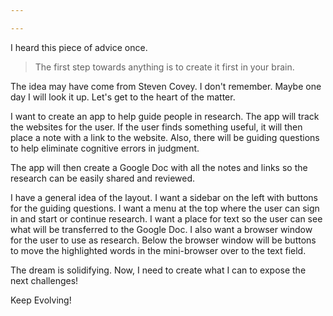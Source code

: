 ```yaml
---

---
```

I heard this piece of advice once.

>The first step towards anything is to create it first in your brain.  

The idea may have come from Steven Covey.  I don't remember.  Maybe one day I will look it up.  Let's get to the heart of the matter.

I want to create an app to help guide people in research.  The app will track the websites for the user.  If the user finds something useful, it will then place a note with a link to the website.  Also, there will be guiding questions to help eliminate cognitive errors in judgment.

The app will then create a Google Doc with all the notes and links so the research can be easily shared and reviewed.

I have a general idea of the layout.  I want a sidebar on the left with buttons for the guiding questions.  I want a menu at the top where the user can sign in and start or continue research.  I want a place for text so the user can see what will be transferred to the Google Doc.  I also want a browser window for the user to use as research.  Below the browser window will be buttons to move the highlighted words in the mini-browser over to the text field.

The dream is solidifying.  Now, I need to create what I can to expose the next challenges!

Keep Evolving!
